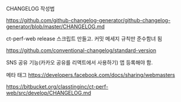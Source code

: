 CHANGELOG 작성법

https://github.com/github-changelog-generator/github-changelog-generator/blob/master/CHANGELOG.md


ct-perf-web release 스크립트 만들고. 커밋 메세지 규칙만 준수함녀 됨

https://github.com/conventional-changelog/standard-version

SNS 공유 기능(카카오 공유를 리액트에서 사용하기)
앱 등록해야 함.

메타 태그
https://developers.facebook.com/docs/sharing/webmasters

https://bitbucket.org/classtinginc/ct-perf-web/src/develop/CHANGELOG.md

